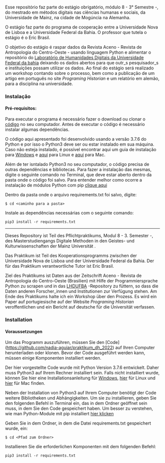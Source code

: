 Esse repositório faz parte do estágio obrigatório, módulo 8 - 3° Semestre -, do mestrado em métodos digitais nas ciências humanas e sociais, da Universidade de Mainz, na cidade de Mogúncia na Alemanha. 

O estágio faz parte do programa de cooperação entre a Universidade Nova de Lisboa e a Universidade Federal da Bahia. O professor que tutela o estágio é o Eric Brasil. 

O objetivo do estágio é raspar dados da Revista Aceno - Revista de Antropologia do Centro-Oeste - usando linguagem Python e alimentar o repositório do [Laboratório de Humanidades Digitais da Universidade Federal da bahia](https://github.com/LABHDUFBA) deixando os dados abertos para que outr_s pesquisador_s e instituições possam utilizar os dados. Ao final do estágio será realizado um workshop contando sobre o processo, bem como a publicação de um artigo em português no site *Programing Historian* e um relatório em alemão, para a disciplina na universidade.

### Instalação 
#### Pré-requisitos:

Para executar o programa é necessário fazer o download ou clonar o [código](https://github.com/nadia-aguiar/praktikum_dh_2022) no seu computador. Antes de executar o código é necessário instalar algumas dependências.

O código aqui apresentado foi desenvolvido usando a versão 3.7.6 do Python e por isso o Python3 deve ser ou estar instalado em sua máquina. Caso não esteja instalado, é possível encontrar aqui um guia de instalação para [Windows](https://python.org.br/instalacao-linux/) e [aqui](https://python.org.br/instalacao-linux/) para Linux e [aqui](https://python.org.br/instalacao-mac/) para Mac.

Além de ter isntalado Python3 no seu computador, o código precisa de outras dependências e bibliotecas. Para fazer a instalação das mesmas, digite o seguinte comando no Terminal, que deve estar aberto dentro da pasta onde o código foi salvo. Para entender melhor como ocorre a instalação de módulos Python com pip [clique aqui](https://programminghistorian.org/pt/licoes/instalacao-modulos-python-pip)

Dentro da pasta onde o arquivo requirements.txt foi salvo, digite:

~~~
$ cd <caminho para a pasta>
~~~

Instale as dependências necessárias com o seguinte comando:

~~~
pip3 install -r requirements.txt
~~~

_________________________________________________________________________________________

Dieses Repository ist Teil des Pflichtpraktikums, Modul 8 - 3. Semester -, des Masterstudiengangs Digitale Methoden in den Geistes- und Kulturwissenschaften der Mainz Universität .

Das Praktikum ist Teil des Kooperationsprogramms zwischen der Universidade Nova de Lisboa und der Universidade Federal da Bahia. Der für das Praktikum verantwortliche Tutor ist Eric Brasil.

Ziel des Praktikums ist Daten aus der Zeitschrift Aceno - Revista de Antropologia do Centro-Oeste (Brasilien) mit Hilfe der Programmiersprache Python zu scrapen und in das [LHDUFBA](https://github.com/LABHDUFBA) -Repository zu füttern, so dass die Daten anderen Forscher_innen und Institutionen zur Verfügung stehen. Am Ende des Praktikums halte ich ein Workshop über den Prozess. Es wird ein Paper auf portugiesische auf der Website *Programing Historian* veroffentlichen und ein Bericht auf deutsche für die Universität verfassen.

### Installation

#### Voraussetzungen

Um das Programm auszuführen, müssen Sie den [Code] (https://github.com/nadia-aguiar/praktikum_dh_2022) auf Ihren Computer herunterladen oder klonen. Bevor der Code ausgeführt werden kann, müssen einige Komponenten installiert werden.

Der hier vorgestellte Code wurde mit Python Version 3.7.6 entwickelt. Daher muss Python3 auf Ihrem Rechner installiert sein. Falls nicht installiert wurde, können Sie hier eine Installationsanleitung für [Windows](https://python.org.br/instalacao-linux/), [hier](https://python.org.br/instalacao-linux/) für Linux und [hier](https://python.org.br/instalacao-mac/) für Mac finden.

Neben der Installation von Python3 auf Ihrem Computer benötigt der Code weitere Bibliotheken und Abhängigkeiten. Um sie zu installieren, geben Sie den folgenden Befehl in Terminal ein, das in dem Ordner geöffnet sein muss, in dem Sie den Code gespeichert haben. Um besser zu verstehen, wie man Python-Module mit pip installiert [hier klicken](https://programminghistorian.org/pt/licoes/instalacao-modulos-python-pip)

Geben Sie in dem Ordner, in dem die Datei requirements.txt gespeichert wurde, ein:

~~~
$ cd <Pfad zum Ordner>
~~~

Installieren Sie die erforderlichen Komponenten mit dem folgenden Befehl:

~~~
pip3 install -r requirements.txt
~~~
